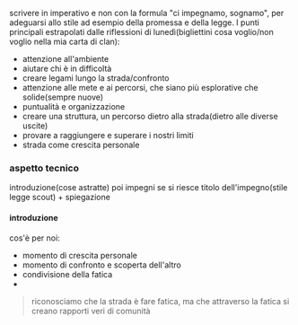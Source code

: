 scrivere in imperativo e non con la formula "ci impegnamo, sognamo", per adeguarsi allo stile ad esempio della promessa e della legge.
I punti principali estrapolati dalle riflessioni di lunedì(bigliettini cosa voglio/non voglio nella mia carta di clan):
- attenzione all'ambiente
- aiutare chi è in difficoltà
- creare legami lungo la strada/confronto
- attenzione alle mete e ai percorsi, che siano più esplorative che solide(sempre nuove)
- puntualità e organizzazione
- creare una struttura, un percorso dietro alla strada(dietro alle diverse uscite)
- provare a raggiungere e superare i nostri limiti
- strada come crescita personale

### aspetto tecnico
introduzione(cose astratte)
poi impegni
se si riesce titolo dell'impegno(stile legge scout) + spiegazione

#### introduzione
cos'è per noi:
- momento di crescita personale
- momento di confronto e scoperta dell'altro
- condivisione della fatica
- 
> riconosciamo che la strada è fare fatica, ma che attraverso la fatica si creano rapporti veri di comunità